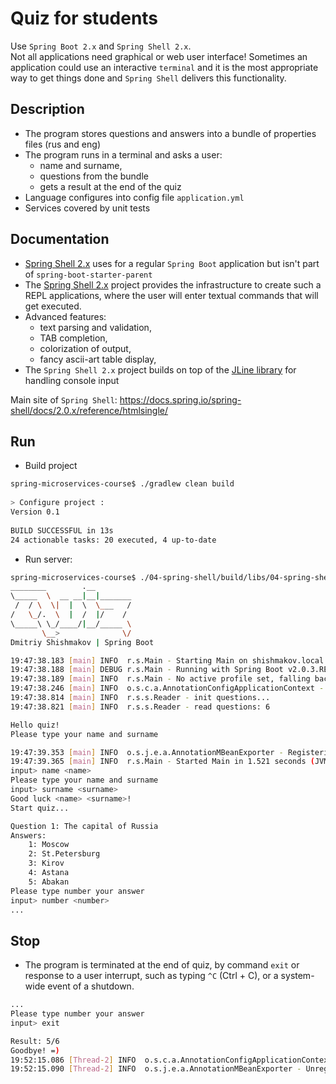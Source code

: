 Quiz for students
=======
Use `Spring Boot 2.x` and `Spring Shell 2.x`.<br/>
Not all applications need graphical or web user interface! 
Sometimes an application could use an interactive `terminal` and it is the most appropriate way to get things done 
and `Spring Shell` delivers this functionality.

## Description
 * The program stores questions and answers into a bundle of properties files (rus and eng)
 * The program runs in a terminal and asks a user:
   * name and surname,
   * questions from the bundle
   * gets a result at the end of the quiz
 * Language configures into config file `application.yml`
 * Services covered by unit tests

## Documentation
 * [Spring Shell 2.x](https://docs.spring.io/spring-shell/docs/2.0.x/reference/htmlsingle/) uses for a regular 
 `Spring Boot` application but isn't part of `spring-boot-starter-parent`
 * The [Spring Shell 2.x](https://docs.spring.io/spring-shell/docs/2.0.x/reference/htmlsingle) project provides 
 the infrastructure to create such a REPL applications, where the user will enter textual commands that will get executed.
 * Advanced features:
     * text parsing and validation,
     * TAB completion,
     * colorization of output, 
     * fancy ascii-art table display, 
 * The `Spring Shell 2.x` project builds on top of the [JLine library](https://github.com/jline/jline3) for handling console input

Main site of `Spring Shell`: https://docs.spring.io/spring-shell/docs/2.0.x/reference/htmlsingle/

## Run
 *  Build project
```sh
spring-microservices-course$ ./gradlew clean build
                             
> Configure project :
Version 0.1
                             
BUILD SUCCESSFUL in 13s
24 actionable tasks: 20 executed, 4 up-to-date
```  

  *  Run server: 
```sh
spring-microservices-course$ ./04-spring-shell/build/libs/04-spring-shell-all-0.1.jar
________        .__
\_____  \  __ __|__|_______
 /  / \  \|  |  \  \___   /
/   \_/.  \  |  /  |/    /
\_____\ \_/____/|__/_____ \
       \__>              \/
Dmitriy Shishmakov | Spring Boot

19:47:38.183 [main] INFO  r.s.Main - Starting Main on shishmakov.local with PID 10564 (/Users/dima/programming/git/otus/spring-course/spring-microservices-course/04-spring-shell/build/libs/04-spring-shell-all-0.1.jar started by dima in /Users/dima/programming/git/otus/spring-course/spring-microservices-course/04-spring-shell/build/libs)
19:47:38.188 [main] DEBUG r.s.Main - Running with Spring Boot v2.0.3.RELEASE, Spring v5.0.7.RELEASE
19:47:38.189 [main] INFO  r.s.Main - No active profile set, falling back to default profiles: default
19:47:38.246 [main] INFO  o.s.c.a.AnnotationConfigApplicationContext - Refreshing org.springframework.context.annotation.AnnotationConfigApplicationContext@449b2d27: startup date [Fri Jul 20 19:47:38 MSK 2018]; root of context hierarchy
19:47:38.814 [main] INFO  r.s.s.Reader - init questions...
19:47:38.821 [main] INFO  r.s.s.Reader - read questions: 6

Hello quiz!
Please type your name and surname

19:47:39.353 [main] INFO  o.s.j.e.a.AnnotationMBeanExporter - Registering beans for JMX exposure on startup
19:47:39.365 [main] INFO  r.s.Main - Started Main in 1.521 seconds (JVM running for 2.103)
input> name <name>
Please type your name and surname
input> surname <surname>
Good luck <name> <surname>!
Start quiz...

Question 1: The capital of Russia
Answers:
	1: Moscow
	2: St.Petersburg
	3: Kirov
	4: Astana
	5: Abakan
Please type number your answer
input> number <number>
...
```

## Stop

 * The program is terminated at the end of quiz, by command `exit` or response to a user interrupt, such as typing `^C` (Ctrl + C), or a system-wide event of a shutdown.
```sh
...
Please type number your answer
input> exit

Result: 5/6
Goodbye! =)
19:52:15.086 [Thread-2] INFO  o.s.c.a.AnnotationConfigApplicationContext - Closing org.springframework.context.annotation.AnnotationConfigApplicationContext@7d4793a8: startup date [Fri Jul 20 19:51:43 MSK 2018]; root of context hierarchy
19:52:15.090 [Thread-2] INFO  o.s.j.e.a.AnnotationMBeanExporter - Unregistering JMX-exposed beans on shutdown
```
